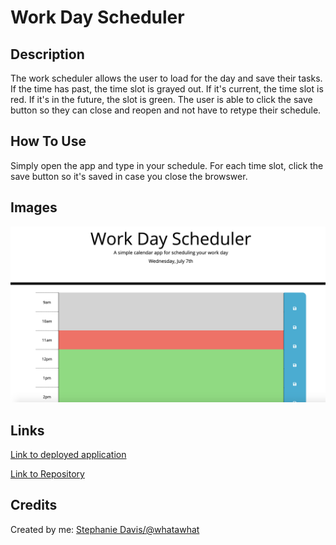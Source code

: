 # Work Day Scheduler
## Description
The work scheduler allows the user to load for the day and save their tasks. If the time has past, the time slot is grayed out. If it's current, the time slot is red. If it's in the future, the slot is green. The user is able to click the save button so they can close and reopen and not have to retype their schedule.
## How To Use
Simply open the app and type in your schedule. For each time slot, click the save button so it's saved in case you close the browswer.
## Images
![Image of Work Day Scheduler](workday.png)
## Links
[Link to deployed application](https://whatawhat.github.io/work_scheduler/)

[Link to Repository](https://github.com/whatawhat/work_scheduler)
## Credits
Created by me: [Stephanie Davis/@whatawhat](https://github.com/whatawhat)

